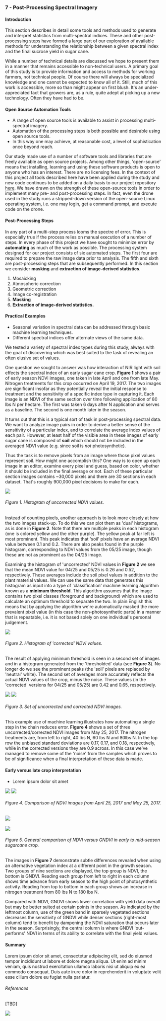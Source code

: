 ### 7 - Post-Processing Spectral Imagery

#### Introduction

This section describes in detail some tools and methods used to generate and interpret 
statistics from multi-spectral indices. These and other post-processing steps have formed a large 
part of our exploration of available methods for understanding the relationship between a given spectral index and 
the final sucrose yield in sugar cane.

While a number of technical details are discussed we hope to present them in a manner that remains
accessible to non-technical users. A primary goal of this study is to provide information and access to methods 
for working farmers, not technical people. Of course there will always be specialized knowledge and one cannot
be expected to know all of it. Still, much of this work is accessible, more so than might appear on first blush.
It's an under-appreciated fact that growers are, as a rule, quite adept at picking up a new technology. 
Often they have had to be.

#### Open Source Automation Tools

* A range of open source tools is available to assist in processing multi-spectral imagery. 
* Automation of the processing steps is both possible and desirable using open source tools.
* In this way one may achieve, at reasonable cost, a level of sophistication once beyond reach.

Our study made use of a number of software tools and libraries that are freely available as open source
projects. Among other things, 'open-source' means that installing, learning and using these software products is open to 
anyone who has an interest. There are no licensing fees. In the context of this project all tools described here have been 
applied during the study and new code continues to be added on a daily basis to our project repository [here](). 
We have drawn on the strength of these open-source tools in order to implement many pre- and post-processing steps. In fact, 
even the drone used in the study runs a stripped-down version of the open-source Linux operating system, i.e. one may 
login, get a command prompt, and execute code on the drone. 

#### Post-Processing Steps

In any part of a multi-step process looms the spectre of error. This is especially true if the process relies on 
manual execution of a number of steps. In every phase of this project we have sought to minimize error by __automating__ 
as much of the work as possible. The processing system designed for our project consists of six automated steps. 
The first four are required to prepare the raw image data prior to analysis. The fifth and sixth are post-processing steps 
that are subsequently performed. In this section we consider __masking__ and __extraction of image-derived 
statistics__. 

1. Mosaicking
2. Atmospheric correction
3. Geometric correction
4. Image co-registration
5. __Masking__
6. __Extraction of image-derived statistics.__


#### Practical Examples

* Seasonal variation in spectral data can be addressed through basic machine learning techniques.
* Different spectral indices offer alternate views of the same data. 

We tested a variety of spectral index types during this study, always with the goal of discovering which was best suited 
to the task of revealing an often elusive set of values.

One question we sought to answer was how interaction of NIR light with soil effects the spectral index
of an early sugar cane crop. __Figure 1__ shows a pair of early season NDVI images, one taken in late April 
and one from late May. Nitrogen treatments for this crop occurred on April 19, 2017. The two images 
are significant insofar as they potentially reveal the initial response to treatment and the sensitivity of a specific 
index type in capturing it. Each image is an NDVI of the same section over time following application of 80 lbs N per hectare. 
The first was taken 6 days after N application and serves as a baseline. The second is
one month later in the season. 

It turns out that this is a typical sort of task in post-processing spectral data. We want to analyze image pairs in 
order to derive a better sense of the sensitivity of a particular index, and to correlate the average index values of each 
pair. However, at least half of the visible area in these images of early sugar cane is composed of __soil__ which should not 
be included in the averaged NDVI value (e.g. since soil is _not_ photosynthetic).

Thus the task is to remove pixels from an image where those pixel values represent soil. How might one accomplish this? 
One way is to open up each image in an editor, examine every pixel and guess, based on color, whether it should be 
included in the final average or not. Each of these particular section images contains ~30,000 pixels and there are 30 
sections in each dataset. That's roughly 900,000 pixel decisions to make for each.  

![](img/ndvi_compare_1_with_hist.png)
###### Figure 1. Histogram of uncorrected NDVI values.

Instead of counting pixels, another approach is to look more closely at how the two images stack-up. To do this we 
can plot them as 'dual' histograms, as is done in __Figure 2__. Note that there are multiple peaks in each histogram (one 
is colored yellow and the other purple). The yellow peak at far left is most prominent. This peak indicates that 
'soil' pixels have an average NDVI value between 0.1 and 0.2. There are also peaks found in the purple histogram, 
corresponding to NDVI values from the 05/25 image, though these are not as prominent as the 04/25 image.      

Examining the histogram of 'uncorrected' NDVI values in __Figure 2__ we see that the mean NDVI value for 04/25 and 05/25 is 
0.26 and 0.52, respectively. These averages include the soil pixel values in addition to the plant material values. We can 
use the same data that generates this histogram as input into a type of 'classification' machine learning algorithm known
as a __minimum threshold__. This algorithm assumes that the image contains two pixel classes (foreground and background) which 
are used to calculate an optimum threshold to separate the two. In plain English this means that by applying the algorithm 
we're automatically masked the more prevalent pixel value (in this case the non-photosynthetic parts) in a manner that is repeatable, 
i.e. it is not based solely on one individual's personal judgement.        

![](img/ndvi_1_corrected.png)
###### Figure 2. Histogram of 'corrected' NDVI values.

The result of applying minimum threshold is seen in a second set of images and in a histogram generated from the 
'thresholded' data (see __Figure 3__). No longer do we see the prominent peaks (the 'soil' pixels are replaced 
by 'neutral' white). The second set of averages more accurately reflects the actual NDVI values of the 
crop, minus the noise. These values (in the 'corrected' versions for 04/25 and 05/25) are 0.42 and 0.65, respectively.

![](img/uncorrected_ndvi_three.png)
![](img/corrected_ndvi_three.png)
###### Figure 3. Set of uncorrected and corrected NDVI images.

This example use of machine learning illustrates how automating a single step in the chain reduces error. __Figure 4__ shows a set of three uncorrected/corrected NDVI images from May 25, 2017. The nitrogen treatments are, from left 
to right, 40 lbs N, 60 lbs N and 80lbs N. In the top row the unbiased standard deviations are 0.17, 0.17, and 0.18, 
respectively, while in the corrected versions they are 0.9 across. In this case we've managed to remove some of the 'noise' 
from the samples which proves to be of significance when a final interpretation of these data is made.  

#### Early versus late crop interpretation

* Lorem ipsum dolor sit amet

![](img/04-25_ndvi.png)
![](img/05-25_ndvi.png)
###### Figure 4. Comparison of NDVI images from April 25, 2017 and May 25, 2017. 

![](img/multiples_134_NDVI.png)
--------
![](img/multiples_134_GNDVI.png)

###### Figure 5. General comparison of NDVI versus GNDVI in early to mid-season sugarcane crop.

The images in __Figure 7__ demonstrate subtle differences revealed when using an alternative vegetation index at 
a different point in the growth season. Two groups of nine sections are displayed, the top group is NDVI, the bottom 
is GNDVI. Reading each group from left to right in each column shows time advance from early season to the high point of 
photosynthetic activity. Reading from top to bottom in each group shows an increase in nitrogen treatment from 80 lbs N to 
180 lbs N. 

Compared with NDVI, GNDVI shows lower correlation with yield data overall but may be better suited 
at certain points in the season. As indicated by the leftmost column, use of the green band in sparsely vegetated sections 
decreases the sensitivity of GNDVI while denser sections (right-most column) tend to benefit by 
dampening the NDVI saturation that occurs later in the season. Surprisingly, the central column is where GNDVI 'out-performs'
NDVI in terms of its ability to correlate with the final yield values.


#### Summary

Lorem ipsum dolor sit amet, consectetur adipiscing elit, sed do eiusmod tempor incididunt ut labore et dolore magna aliqua. Ut enim ad minim veniam, quis nostrud exercitation ullamco laboris nisi ut aliquip ex ea commodo consequat. Duis aute irure dolor in reprehenderit in voluptate velit esse cillum dolore eu fugiat nulla pariatur.

###### References

[TBD]

![](img/farmera.png) 